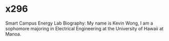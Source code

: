 # x296
Smart Campus Energy Lab 
Biography:
My name is Kevin Wong, I am a sophomore majoring in Electrical Engineering at the University of Hawaii at Manoa.
